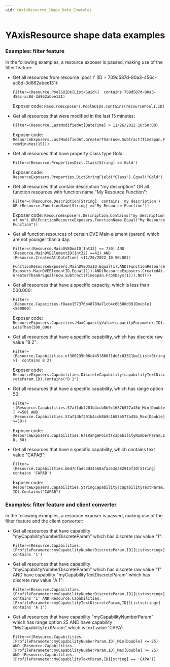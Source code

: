 ```yaml
---
uid: YAxisResource_Shape_Data_Examples
---
```


# YAxisResource shape data examples

### Examples: filter feature

In the following examples, a resource exposer is passed, making use of the filter feature:

- Get all resources from resource 'pool 1' (ID = 709d587d-80a3-456c-ac8d-3d862abee131):

  `Filter=(Resource.PoolGUIDs[List<Guid>]  contains 709d587d-80a3-456c-ac8d-3d862abee131)`

  Exposer code: `ResourceExposers.PoolGUIDs.Contains(resourcePool1.ID)`

- Get all resources that were modified in the last 15 minutes:

  `Filter=(Resource.LastModifiedAt[DateTime] > 11/26/2022 10:50:00)`

  Exposer code: `ResourceExposers.LastModifiedAt.GreaterThan(now.Subtract(TimeSpan.FromMinutes(15)))`

- Get all resources that have property Class type Gold:

  `Filter=(Resource.PropertiesDict.Class[String] =='Gold')`

  Exposer code: `ResourceExposers.Properties.DictStringField("Class").Equal("Gold")`

- Get all resources that contain description "my description" OR all function resources with function name "My Resource Function":

  `Filter=((Resource.Description[String]  contains 'my description') OR (Resource.FunctionName[String] =='My Resource Function'))`

  Exposer code: `ResourceExposers.Description.Contains("my description of my").OR(FunctionResourceExposers.FunctionName.Equal("My Resource Function"))`

- Get all function resources of certain DVE Main element (parent) which are not younger than a day:

  `Filter=((Resource.MainDVEDmaID[Int32] == 730) AND (Resource.MainDVEElementID[Int32] ==42) AND (Resource.CreatedAt[DateTime] <11/26/2022 10:50:00))`

  `FunctionResourceExposers.MainDVEDmaID.Equal(1).AND(FunctionResourceExposers.MainDVEElementID.Equal(1)).AND(ResourceExposers.CreatedAt.GreaterThanOrEqual(now.Subtract(TimeSpan.FromDays(1))).NOT())`

- Get all resources that have a specific capacity, which is less than 500.000:

  `Filter=(Resource.Capacities.f8aee157376b48789a71cb4c6b500d39[Double] <500000)`

  Exposer code: `ResourceExposers.Capacities.MaxCapacityValue(capacityParameter.ID).LessThan(500_000)`

- Get all resources that have a specific capability, which has discrete raw value "B 2":

  `Filter=(Resource.Capabilities.ef380239b06c445f860f1de5c03311be[List<String>]  contains B 2)`

  Exposer code: `ResourceExposers.Capabilities.DiscreteCapability(capabilityTextDiscreteParam.ID).Contains("B 2")`

- Get all resources that have a specific capability, which has range option 50:

  `Filter=((Resource.Capabilities.57af1dbf201b4ccb8b9c1687b577a45b_Min[Double] <=50) AND (Resource.Capabilities.57af1dbf201b4ccb8b9c1687b577a45b_Max[Double] >=50))`

  Exposer code: `ResourceExposers.Capabilities.HasRangePoint(capabilityNumberParam.ID, 50)`

- Get all resources that have a specific capability, which contains text value "CAPAB":

  `Filter=(Resource.Capabilities.b6d7cfadc3d34568afa353da82915f30[String]  contains 'CAPAB')`

  Exposer code: `ResourceExposers.Capabilities.StringCapability(capabilityTextParam.ID).Contains("CAPAB")`

### Examples: filter feature and client converter

In the following examples, a resource exposer is passed, making use of the filter feature and the client converter:

- Get all resources that have capability "myCapabilityNumberDiscreteParam" which has discrete raw value "1":

  `Filter=(Resource.Capabilities.[ProfileParameter:myCapabilityNumberDiscreteParam,ID][List<string>] contains '1')`

- Get all resources that have capability "myCapabilityNumberDiscreteParam" which has discrete raw value "1" AND have capability "myCapabilityTextDiscreteParam" which has discrete raw value  "A 1":

  `Filter=(Resource.Capabilities.[ProfileParameter:myCapabilityNumberDiscreteParam,ID][List<string>] contains '1' AND Resource.Capabilities.[ProfileParameter:myCapabilityTextDiscreteParam,ID][List<string>] contains 'A 1')`

- Get all resources that have capability "myCapabilityNumberParam" which has range option 25 AND have capability "MyCapabilityTextParam" which is text value 'CAPA':

  `Filter=((Resource.Capabilities.[ProfileParameter:myCapabilityNumberParam,ID]_Min[Double] <= 25) AND (Resource.Capabilities.[ProfileParameter:myCapabilityNumberParam,ID]_Max[Double] >= 25) AND (Resource.Capabilities.[ProfileParameter:MyCapabilityTextParam,ID][string] == 'CAPA'))`
